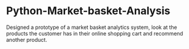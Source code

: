 # Python-Market-basket-Analysis
Designed a prototype of a market basket analytics system, look at the products the customer has in their online shopping cart and recommend another product.
